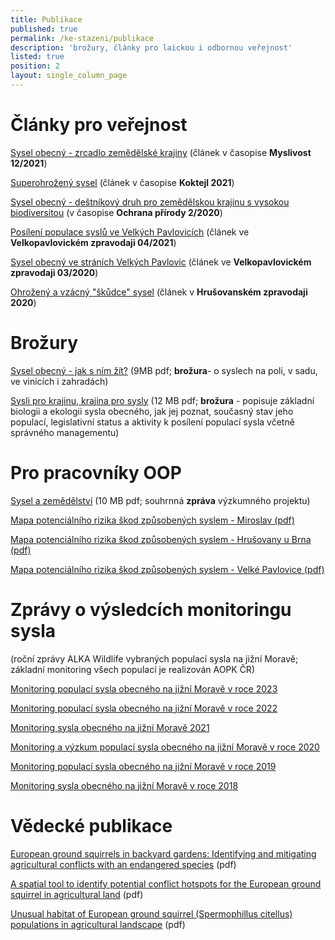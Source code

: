 ```yaml
---
title: Publikace
published: true
permalink: /ke-stazeni/publikace
description: 'brožury, články pro laickou i odbornou veřejnost'
listed: true
position: 2
layout: single_column_page
---
```

# Články pro veřejnost

[Sysel obecný - zrcadlo zemědělské krajiny](/media/2021_12_Myslivost_sysel.pdf) (článek v časopise **Myslivost 12/2021**)

[Superohrožený sysel](/media/KO2101_Sysel_BL.pdf) (článek v časopise **Koktejl 2021**)

[Sysel obecný - deštníkový druh pro zemědělskou krajinu s vysokou biodiversitou](/media/OP_022020_Sysel.pdf) (v časopise **Ochrana přírody 2/2020**)

[Posílení populace syslů ve Velkých Pavlovicích](/media/vpzpravodaj-2021-sysel.pdf) (článek ve **Velkopavlovickém zpravodaji 04/2021**)

[Sysel obecný ve stráních Velkých Pavlovic](vpzpravodaj-2020-sysel.pdf) (článek ve **Velkopavlovickém zpravodaji 03/2020**)

[Ohrožený a vzácný "škůdce" sysel](/media/Hrusovany-zpravodaj-2020-sysel.pdf) (článek v **Hrušovanském zpravodaji 2020**)

# Brožury

[Sysel obecný - jak s ním žít?](/media/ALKA_brozura_SYSEL_tacr.pdf) (9MB pdf; **brožura**- o syslech na poli, v sadu, ve vinicích i zahradách)

[Sysli pro krajinu, krajina pro sysly](/media/brozura_SYKR_CZ_web.pdf) (12 MB pdf; **brožura**  -  popisuje základní biologii a ekologii sysla obecného, jak jej poznat, současný stav jeho populací, legislativní status a aktivity k posílení populací sysla včetně správného managementu)

# Pro pracovníky OOP

[Sysel a zemědělství](/media/Sysel_zemedelstvi_zprava_final_web.pdf) (10 MB pdf; souhrnná **zpráva** výzkumného projektu)

[Mapa potenciálního rizika škod způsobených syslem  - Miroslav (pdf)](/media/Mapa_rizika_skod_sysel_Miroslav.pdf)

[Mapa potenciálního rizika škod způsobených syslem  - Hrušovany u Brna (pdf)](/media/Mapa_rizika_skod_sysel_Hrusovany.pdf)

[Mapa potenciálního rizika škod způsobených syslem  - Velké Pavlovice (pdf)](/media/Mapa_rizika_skod_sysel_VelkePavlovice.pdf)

# Zprávy o výsledcích monitoringu sysla 

(roční zprávy ALKA Wildlife vybraných populací sysla na jižní Moravě; základní monitoring všech populací je realizován AOPK ČR)

[Monitoring populací sysla obecného na jižní Moravě v roce 2023](/media/Sysel_monitoring_2023.pdf)

[Monitoring populací sysla obecného na jižní Moravě v roce 2022](/media/Sysel_monitoring_2022.pdf)

[Monitoring sysla obecného na jižní Moravě 2021](/media/Sysel_monitoring_2021.pdf)

[Monitoring a výzkum populací sysla obecného na jižní Moravě v roce 2020](/media/Sysel_monitoring_2020.pdf)

[Monitoring populací sysla obecného na jižní Moravě v roce 2019](/media/Sysel_monitoring_2019.pdf)

[Monitoring sysla obecného na jižní Moravě v roce 2018](/media/Sysel_monitoring_2018.pdf)

# Vědecké publikace

[European ground squirrels in backyard gardens: Identifying and mitigating agricultural conflicts with an endangered species](https://museucienciesjournals.cat/abc/issue/46-2-2023-abc/european-ground-squirrels-in-backyard-gardens-identifying-and-mitigating-agricultural-conflicts-with-an-endangered-species) (pdf)

[A spatial tool to identify potential conflict hotspots for the European ground squirrel in agricultural land](https://museucienciesjournals.cat/abc/issue/46-2-2023-abc/a-spatial-tool-to-identify-potential-conflict-hotspots-for-the-european-ground-squirrel-in-agricultural-land) (pdf)

[Unusual habitat of European ground squirrel (Spermophillus citellus) populations in agricultural landscape](https://www.alkawildlife.eu/media/Thaya19_Polednikova_etal_fin.pdf) (pdf)

